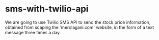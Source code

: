 # sms-with-twilio-api
We are going to use Twilio SMS API to send the stock price information, obtained from scaping the 'merolagani.com' website, in the form of a text message three times a day.
